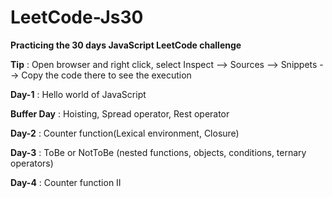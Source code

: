 # LeetCode-Js30
**Practicing the 30 days JavaScript LeetCode challenge**

**Tip** : Open browser and right click, select Inspect --> Sources --> Snippets --> Copy the code there to see the execution 

**Day-1** : Hello world of JavaScript 

**Buffer Day** : Hoisting, Spread operator, Rest operator

**Day-2** : Counter function(Lexical environment, Closure)

**Day-3** : ToBe or NotToBe (nested functions, objects, conditions, ternary operators)

**Day-4** : Counter function II